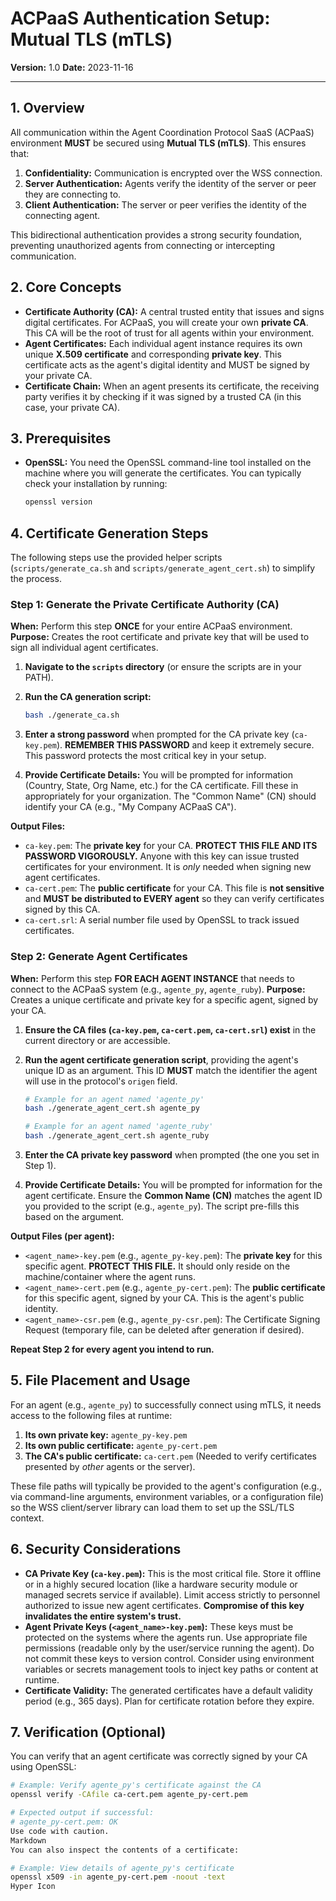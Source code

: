 # ACPaaS Authentication Setup: Mutual TLS (mTLS)

**Version:** 1.0
**Date:** 2023-11-16

---

## 1. Overview

All communication within the Agent Coordination Protocol SaaS (ACPaaS) environment **MUST** be secured using **Mutual TLS (mTLS)**. This ensures that:

1. **Confidentiality:** Communication is encrypted over the WSS connection.
2. **Server Authentication:** Agents verify the identity of the server or peer they are connecting to.
3. **Client Authentication:** The server or peer verifies the identity of the connecting agent.

This bidirectional authentication provides a strong security foundation, preventing unauthorized agents from connecting or intercepting communication.

## 2. Core Concepts

* **Certificate Authority (CA):** A central trusted entity that issues and signs digital certificates. For ACPaaS, you will create your own **private CA**. This CA will be the root of trust for all agents within your environment.
* **Agent Certificates:** Each individual agent instance requires its own unique **X.509 certificate** and corresponding **private key**. This certificate acts as the agent's digital identity and MUST be signed by your private CA.
* **Certificate Chain:** When an agent presents its certificate, the receiving party verifies it by checking if it was signed by a trusted CA (in this case, your private CA).

## 3. Prerequisites

* **OpenSSL:** You need the OpenSSL command-line tool installed on the machine where you will generate the certificates. You can typically check your installation by running:

    ```bash
    openssl version
    ```

## 4. Certificate Generation Steps

The following steps use the provided helper scripts (`scripts/generate_ca.sh` and `scripts/generate_agent_cert.sh`) to simplify the process.

### Step 1: Generate the Private Certificate Authority (CA)

**When:** Perform this step **ONCE** for your entire ACPaaS environment.
**Purpose:** Creates the root certificate and private key that will be used to sign all individual agent certificates.

1. **Navigate to the `scripts` directory** (or ensure the scripts are in your PATH).
2. **Run the CA generation script:**

    ```bash
    bash ./generate_ca.sh
    ```

3. **Enter a strong password** when prompted for the CA private key (`ca-key.pem`). **REMEMBER THIS PASSWORD** and keep it extremely secure. This password protects the most critical key in your setup.
4. **Provide Certificate Details:** You will be prompted for information (Country, State, Org Name, etc.) for the CA certificate. Fill these in appropriately for your organization. The "Common Name" (CN) should identify your CA (e.g., "My Company ACPaaS CA").

**Output Files:**

* `ca-key.pem`: The **private key** for your CA. **PROTECT THIS FILE AND ITS PASSWORD VIGOROUSLY.** Anyone with this key can issue trusted certificates for your environment. It is *only* needed when signing new agent certificates.
* `ca-cert.pem`: The **public certificate** for your CA. This file is **not sensitive** and **MUST be distributed to EVERY agent** so they can verify certificates signed by this CA.
* `ca-cert.srl`: A serial number file used by OpenSSL to track issued certificates.

### Step 2: Generate Agent Certificates

**When:** Perform this step **FOR EACH AGENT INSTANCE** that needs to connect to the ACPaaS system (e.g., `agente_py`, `agente_ruby`).
**Purpose:** Creates a unique certificate and private key for a specific agent, signed by your CA.

1. **Ensure the CA files (`ca-key.pem`, `ca-cert.pem`, `ca-cert.srl`) exist** in the current directory or are accessible.
2. **Run the agent certificate generation script**, providing the agent's unique ID as an argument. This ID **MUST** match the identifier the agent will use in the protocol's `origen` field.

    ```bash
    # Example for an agent named 'agente_py'
    bash ./generate_agent_cert.sh agente_py

    # Example for an agent named 'agente_ruby'
    bash ./generate_agent_cert.sh agente_ruby
    ```

3. **Enter the CA private key password** when prompted (the one you set in Step 1).
4. **Provide Certificate Details:** You will be prompted for information for the agent certificate. Ensure the **Common Name (CN)** matches the agent ID you provided to the script (e.g., `agente_py`). The script pre-fills this based on the argument.

**Output Files (per agent):**

* `<agent_name>-key.pem` (e.g., `agente_py-key.pem`): The **private key** for this specific agent. **PROTECT THIS FILE.** It should only reside on the machine/container where the agent runs.
* `<agent_name>-cert.pem` (e.g., `agente_py-cert.pem`): The **public certificate** for this specific agent, signed by your CA. This is the agent's public identity.
* `<agent_name>-csr.pem` (e.g., `agente_py-csr.pem`): The Certificate Signing Request (temporary file, can be deleted after generation if desired).

**Repeat Step 2 for every agent you intend to run.**

## 5. File Placement and Usage

For an agent (e.g., `agente_py`) to successfully connect using mTLS, it needs access to the following files at runtime:

1. **Its own private key:** `agente_py-key.pem`
2. **Its own public certificate:** `agente_py-cert.pem`
3. **The CA's public certificate:** `ca-cert.pem` (Needed to verify certificates presented by *other* agents or the server).

These file paths will typically be provided to the agent's configuration (e.g., via command-line arguments, environment variables, or a configuration file) so the WSS client/server library can load them to set up the SSL/TLS context.

## 6. Security Considerations

* **CA Private Key (`ca-key.pem`):** This is the most critical file. Store it offline or in a highly secured location (like a hardware security module or managed secrets service if available). Limit access strictly to personnel authorized to issue new agent certificates. **Compromise of this key invalidates the entire system's trust.**
* **Agent Private Keys (`<agent_name>-key.pem`):** These keys must be protected on the systems where the agents run. Use appropriate file permissions (readable only by the user/service running the agent). Do not commit these keys to version control. Consider using environment variables or secrets management tools to inject key paths or content at runtime.
* **Certificate Validity:** The generated certificates have a default validity period (e.g., 365 days). Plan for certificate rotation before they expire.

## 7. Verification (Optional)

You can verify that an agent certificate was correctly signed by your CA using OpenSSL:

```bash
# Example: Verify agente_py's certificate against the CA
openssl verify -CAfile ca-cert.pem agente_py-cert.pem

# Expected output if successful:
# agente_py-cert.pem: OK
Use code with caution.
Markdown
You can also inspect the contents of a certificate:

# Example: View details of agente_py's certificate
openssl x509 -in agente_py-cert.pem -noout -text
Hyper Icon
